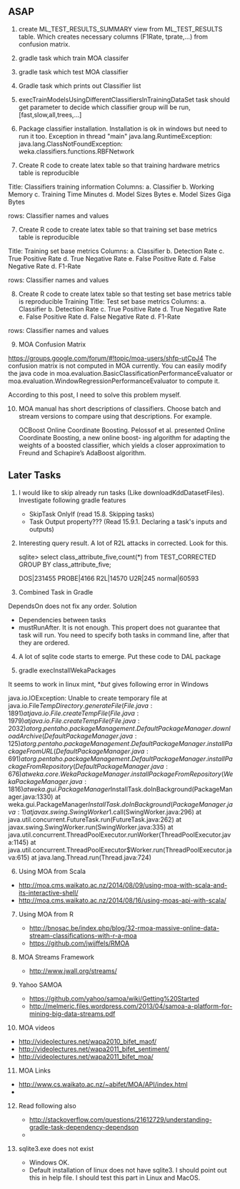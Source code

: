 ## ASAP

1. create ML_TEST_RESULTS_SUMMARY view from ML_TEST_RESULTS table. Which creates necessary columns (F1Rate, tprate,...) from confusion matrix.



2. gradle task which train MOA classifer

3. gradle task which test MOA classifier



4. Gradle task which prints out Classifier list

5. execTrainModelsUsingDifferentClassifiersInTrainingDataSet task should get parameter to decide which classifier group will be run, [fast,slow,all,trees,...]

6. Package classifier installation. Installation is ok in windows but need to run it too.
Exception in thread "main" java.lang.RuntimeException: java.lang.ClassNotFoundException: weka.classifiers.functions.RBFNetwork

7. Create R code to create latex table so that training hardware metrics table is reproducible

  Title: Classifiers training information
  Columns:
    a.  Classifier
    b.  Working Memory
    c. Training Time Minutes
    d.  Model Sizes Bytes
    e.  Model Sizes Giga Bytes
 
  rows: Classifier names and values


7. Create R code to create latex table so that training set base metrics table is reproducible

  Title: Training set base metrics
  Columns:
    a.  Classifier
    b.  Detection Rate
    c.  True Positive Rate
    d.  True Negative Rate
    e.  False Positive Rate
    d.  False Negative Rate
    d.  F1-Rate
 
  rows: Classifier names and values

8. Create R code to create latex table so that testing set base metrics table is reproducible
Training 
  Title: Test set base metrics
  Columns:
    a.  Classifier
    b.  Detection Rate
    c.  True Positive Rate
    d.  True Negative Rate
    e.  False Positive Rate
    d.  False Negative Rate
    d.  F1-Rate
 
  rows: Classifier names and values


9. MOA Confusion Matrix

https://groups.google.com/forum/#!topic/moa-users/shfp-utCpJ4
The confusion matrix is not computed in MOA currently. You can easily
modify the java code in
moa.evaluation.BasicClassificationPerformanceEvaluator or
moa.evaluation.WindowRegressionPerformanceEvaluator to compute it. 

According to this post, I need to solve this problem myself.


10. MOA manual has short descriptions of classifiers.
Choose batch and stream versions to compare using that descriptions.
For example.

    OCBoost
    Online Coordinate Boosting.
    Pelossof et al. presented Online Coordinate Boosting, a new online boost-
    ing algorithm for adapting the weights of a boosted classifier, which yields a closer approximation to Freund and Schapire’s AdaBoost algorithm.


## Later Tasks

1. I would like to skip already run tasks (Like downloadKddDatasetFiles). Investigate following gradle features
   * SkipTask OnlyIf (read 15.8. Skipping tasks)
   * Task Output property??? (Read 15.9.1. Declaring a task's inputs and outputs)

2. Interesting query result. A lot of R2L attacks in corrected. Look for this.

      sqlite> select class_attribute_five,count(*) from TEST_CORRECTED GROUP BY class_attribute_five;

      DOS|231455
      PROBE|4166
      R2L|14570
      U2R|245
      normal|60593

3. Combined Task in Gradle

DependsOn does not fix any order. Solution
* Dependencies between tasks
* mustRunAfter. It is not enough. This propert does not guarantee that task will run. You need to specify both tasks in command line, after that they are ordered.

4. A lot of sqlite code starts to emerge. Put these code to DAL package






5. gradle execInstallWekaPackages 

It seems to work in linux mint, **but* gives following error in Windows

  java.io.IOException: Unable to create temporary file
      at java.io.File$TempDirectory.generateFile(File.java:1891)
      at java.io.File.createTempFile(File.java:1979)
      at java.io.File.createTempFile(File.java:2032)
      at org.pentaho.packageManagement.DefaultPackageManager.downloadArchive(DefaultPackageManager.java:125)
      at org.pentaho.packageManagement.DefaultPackageManager.installPackageFromURL(DefaultPackageManager.java:691)
      at org.pentaho.packageManagement.DefaultPackageManager.installPackageFromRepository(DefaultPackageManager.java:676)
      at weka.core.WekaPackageManager.installPackageFromRepository(WekaPackageManager.java:1816)
      at weka.gui.PackageManager$InstallTask.doInBackground(PackageManager.java:1330)
      at weka.gui.PackageManager$InstallTask.doInBackground(PackageManager.java:1)
      at javax.swing.SwingWorker$1.call(SwingWorker.java:296)
      at java.util.concurrent.FutureTask.run(FutureTask.java:262)
      at javax.swing.SwingWorker.run(SwingWorker.java:335)
      at java.util.concurrent.ThreadPoolExecutor.runWorker(ThreadPoolExecutor.java:1145)
      at java.util.concurrent.ThreadPoolExecutor$Worker.run(ThreadPoolExecutor.java:615)
      at java.lang.Thread.run(Thread.java:724)
    





6. Using MOA from Scala
 - http://moa.cms.waikato.ac.nz/2014/08/09/using-moa-with-scala-and-its-interactive-shell/
 - http://moa.cms.waikato.ac.nz/2014/08/16/using-moas-api-with-scala/

7. Using MOA from R

   - http://bnosac.be/index.php/blog/32-rmoa-massive-online-data-stream-classifications-with-r-a-moa
   - https://github.com/jwijffels/RMOA

8. MOA Streams Framework

   - http://www.jwall.org/streams/

9. Yahoo SAMOA
   - https://github.com/yahoo/samoa/wiki/Getting%20Started
   - http://melmeric.files.wordpress.com/2013/04/samoa-a-platform-for-mining-big-data-streams.pdf

10. MOA videos

  - http://videolectures.net/wapa2010_bifet_maof/
  - http://videolectures.net/wapa2011_bifet_sentiment/
  - http://videolectures.net/wapa2011_bifet_moa/

11. MOA Links

  - http://www.cs.waikato.ac.nz/~abifet/MOA/API/index.html
  - 

12. Read following also
    - http://stackoverflow.com/questions/21612729/understanding-gradle-task-dependency-dependson
    - 




13. sqlite3.exe does not exist
    - Windows OK.
    - Default installation of linux does not have sqlite3. I should point out this in help file.
    I should test this part in Linux and MacOS.


    